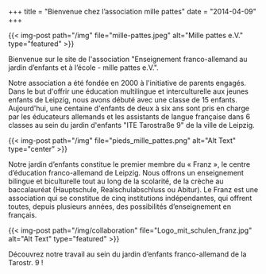 +++
title = "Bienvenue chez l’association mille pattes"
date = "2014-04-09"
+++

{{< img-post path="/img" file="mille-pattes.jpeg" alt="Mille pattes e.V." type="featured" >}}


Bienvenue sur le site de l'association "Enseignement franco-allemand au jardin d’enfants et à l’école - mille pattes e.V.".


Notre association a été fondée en 2000 à l'initiative de parents engagés. Dans le but d'offrir une éducation multilingue et 
interculturelle aux jeunes enfants de Leipzig, nous avons débuté avec une classe de 15 enfants. Aujourd'hui, une centaine 
d'enfants de deux à six ans sont pris en charge par les éducateurs allemands et les assistants de langue française dans 
6 classes au sein du jardin d'enfants "ITE Tarostraße 9" de la ville de Leipzig.

{{< img-post path="/img" file="pieds_mille_pattes.png" alt="Alt Text" type="center" >}}

Notre jardin d’enfants constitue le premier membre du « Franz », le centre d’éducation franco-allemand de Leipzig. 
Nous offrons un enseignement bilingue et biculturelle tout au long de la scolarité, de la crèche au baccalauréat 
(Hauptschule, Realschulabschluss ou Abitur). Le Franz est une association qui se constitue de cinq institutions 
indépendantes, qui offrent toutes, depuis plusieurs années, des possibilités d’enseignement en français.


{{< img-post path="/img/collaboration" file="Logo_mit_schulen_franz.jpg" alt="Alt Text" type="featured" >}}
 
Découvrez notre travail au sein du jardin d’enfants franco-allemand de la Tarostr. 9 !

